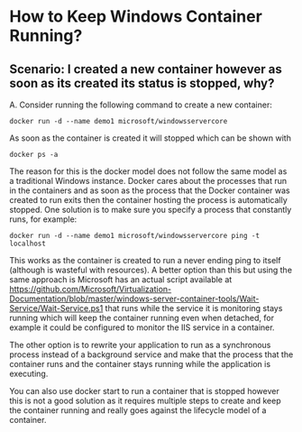 

# How to Keep Windows Container Running?

## Scenario: I created a new container however as soon as its created its status is stopped, why?

A. Consider running the following command to create a new container:

    docker run -d --name demo1 microsoft/windowsservercore

As soon as the container is created it will stopped which can be shown with

    docker ps -a

The reason for this is the docker model does not follow the same model as a traditional Windows instance. Docker cares about the processes that run in the containers and as soon as the process that the Docker container was created to run exits then the container hosting the process is automatically stopped. One solution is to make sure you specify a process that constantly runs, for example:

    docker run -d --name demo1 microsoft/windowsservercore ping -t localhost

This works as the container is created to run a never ending ping to itself (although is wasteful with resources). A better option than this but using the same approach is Microsoft has an actual script available at https://github.com/Microsoft/Virtualization-Documentation/blob/master/windows-server-container-tools/Wait-Service/Wait-Service.ps1 that runs while the service it is monitoring stays running which will keep the container running even when detached, for example it could be configured to monitor the IIS service in a container.

The other option is to rewrite your application to run as a synchronous process instead of a background service and make that the process that the container runs and the container stays running while the application is executing.


You can also use docker start to run a container that is stopped however this is not a good solution as it requires multiple steps to create and keep the container running and really goes against the lifecycle model of a container.
